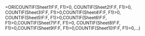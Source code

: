 =OR(COUNTIF(Sheet1!$F:$F, F1)>0, COUNTIF(Sheet2!$F:$F, F1)>0, 
COUNTIF(Sheet3!$F:$F, F1)>0,COUNTIF(Sheet4!$F:$F, F1)>0,
COUNTIF(Sheet5!$F:$F, F1)>0,COUNTIF(Sheet6!$F:$F, F1)>0,COUNTIF(Sheet7!$F:$F, F1)>0,
COUNTIF(Sheet8!$F:$F, F1)>0,COUNTIF(Sheet9!$F:$F, F1)>0,COUNTIF(Sheet10!$F:$F, F1)>0,...)
